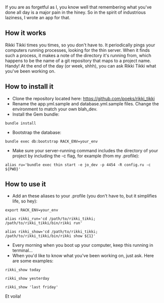 If you are as forgetful as I, you know well that remembering what you've done all day is a major pain in the hiney. So in the spirit of industrious laziness, I wrote an app for that.

## How it works

Rikki Tikki times you times, so you don't have to. It periodically pings your computers running processes, looking for the thin server. When it finds such a process, it makes a note of the directory it's running from, which happens to be the name of a git repository that maps to a project name. Handy! At the end of the day (or week, shhh), you can ask Rikki Tikki what you've been working on.

## How to install it

* Clone the repository located here: https://github.com/poeks/rikki_tikki
* Rename the app.yml.sample and database.yml.sample files. Change the environment to match your own blah_dev.
* Install the Gem bundle:

`bundle install`

* Bootstrap the database:

`bundle exec db:bootstrap RACK_ENV=your_env`

* Make sure your server-running command includes the directory of your project by including the -c flag, for example (from my .profile):

`alias ru='bundle exec thin start -e jo_dev -p 4454 -R config.ru -c ${PWD}'`

## How to use it

* Add an these aliases to your .profile (you don't have to, but it simplifies life, so hey):

`export RACK_ENV=your_env`
  
`alias rikki_run='cd /path/to/rikki_tikki; /path/to/rikki_tikki/bin/rikki run' `

`alias rikki_show='cd /path/to/rikki_tikki; /path/to/rikki_tikki/bin/rikki show ${1}' `

* Every morning when you boot up your computer, keep this running in terminal…
* When you'd like to know what you've been working on, just ask. Here are some examples:

`rikki_show today`

`rikki_show yesterday`

`rikki_show 'last friday'`


Et voila!



